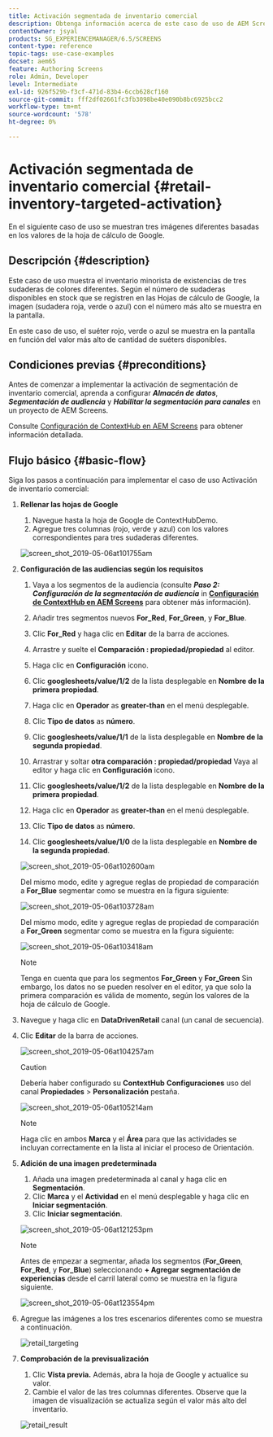 ```yaml
---
title: Activación segmentada de inventario comercial
description: Obtenga información acerca de este caso de uso de AEM Screens que muestra el inventario de existencias minoristas de tres sudaderas de colores diferentes.
contentOwner: jsyal
products: SG_EXPERIENCEMANAGER/6.5/SCREENS
content-type: reference
topic-tags: use-case-examples
docset: aem65
feature: Authoring Screens
role: Admin, Developer
level: Intermediate
exl-id: 926f529b-f3cf-471d-83b4-6ccb628cf160
source-git-commit: fff2df02661fc3fb3098be40e090b8bc6925bcc2
workflow-type: tm+mt
source-wordcount: '578'
ht-degree: 0%

---
```


# Activación segmentada de inventario comercial {#retail-inventory-targeted-activation}

En el siguiente caso de uso se muestran tres imágenes diferentes basadas en los valores de la hoja de cálculo de Google.

## Descripción {#description}

Este caso de uso muestra el inventario minorista de existencias de tres sudaderas de colores diferentes. Según el número de sudaderas disponibles en stock que se registren en las Hojas de cálculo de Google, la imagen (sudadera roja, verde o azul) con el número más alto se muestra en la pantalla.

En este caso de uso, el suéter rojo, verde o azul se muestra en la pantalla en función del valor más alto de cantidad de suéters disponibles.

## Condiciones previas {#preconditions}

Antes de comenzar a implementar la activación de segmentación de inventario comercial, aprenda a configurar ***Almacén de datos***, ***Segmentación de audiencia*** y ***Habilitar la segmentación para canales*** en un proyecto de AEM Screens.

Consulte [Configuración de ContextHub en AEM Screens](configuring-context-hub.md) para obtener información detallada.

## Flujo básico {#basic-flow}

Siga los pasos a continuación para implementar el caso de uso Activación de inventario comercial:

1. **Rellenar las hojas de Google**

   1. Navegue hasta la hoja de Google de ContextHubDemo.
   1. Agregue tres columnas (rojo, verde y azul) con los valores correspondientes para tres sudaderas diferentes.

   ![screen_shot_2019-05-06at101755am](assets/screen_shot_2019-05-06at101755am.png)

1. **Configuración de las audiencias según los requisitos**

   1. Vaya a los segmentos de la audiencia (consulte ***Paso 2: Configuración de la segmentación de audiencia*** in **[Configuración de ContextHub en AEM Screens](configuring-context-hub.md)** para obtener más información).

   1. Añadir tres segmentos nuevos **For_Red**, **For_Green**, y **For_Blue**.

   1. Clic **For_Red** y haga clic en **Editar** de la barra de acciones.

   1. Arrastre y suelte el **Comparación : propiedad/propiedad** al editor.
   1. Haga clic en **Configuración** icono.
   1. Clic **googlesheets/value/1/2** de la lista desplegable en **Nombre de la primera propiedad**.
   1. Haga clic en **Operador** as **greater-than** en el menú desplegable.
   1. Clic **Tipo de datos** as **número**.
   1. Clic **googlesheets/value/1/1** de la lista desplegable en **Nombre de la segunda propiedad**.
   1. Arrastrar y soltar **otra comparación : propiedad/propiedad** Vaya al editor y haga clic en **Configuración** icono.
   1. Clic **googlesheets/value/1/2** de la lista desplegable en **Nombre de la primera propiedad**.
   1. Haga clic en **Operador** as **greater-than** en el menú desplegable.
   1. Clic **Tipo de datos** as **número**.
   1. Clic **googlesheets/value/1/0** de la lista desplegable en **Nombre de la segunda propiedad**.

   ![screen_shot_2019-05-06at102600am](assets/screen_shot_2019-05-06at102600am.png)

   Del mismo modo, edite y agregue reglas de propiedad de comparación a **For_Blue** segmentar como se muestra en la figura siguiente:

   ![screen_shot_2019-05-06at103728am](assets/screen_shot_2019-05-06at103728am.png)

   Del mismo modo, edite y agregue reglas de propiedad de comparación a **For_Green** segmentar como se muestra en la figura siguiente:

   ![screen_shot_2019-05-06at103418am](assets/screen_shot_2019-05-06at103418am.png)

   >[!NOTE]
   >
   >Tenga en cuenta que para los segmentos **For_Green** y **For_Green** Sin embargo, los datos no se pueden resolver en el editor, ya que solo la primera comparación es válida de momento, según los valores de la hoja de cálculo de Google.

1. Navegue y haga clic en **DataDrivenRetail** canal (un canal de secuencia).
1. Clic **Editar** de la barra de acciones.

   ![screen_shot_2019-05-06at104257am](assets/screen_shot_2019-05-06at104257am.png)

   >[!CAUTION]
   >
   >Debería haber configurado su **ContextHub** **Configuraciones** uso del canal **Propiedades** > **Personalización** pestaña.

   ![screen_shot_2019-05-06at105214am](assets/screen_shot_2019-05-06at105214am.png)

   >[!NOTE]
   >
   >Haga clic en ambos **Marca** y el **Área** para que las actividades se incluyan correctamente en la lista al iniciar el proceso de Orientación.

1. **Adición de una imagen predeterminada**

   1. Añada una imagen predeterminada al canal y haga clic en **Segmentación**.
   1. Clic **Marca** y el **Actividad** en el menú desplegable y haga clic en **Iniciar segmentación**.
   1. Clic **Iniciar segmentación**.

   ![screen_shot_2019-05-06at121253pm](assets/screen_shot_2019-05-06at121253pm.png)

   >[!NOTE]
   >
   >Antes de empezar a segmentar, añada los segmentos (**For_Green**, **For_Red**, y **For_Blue**) seleccionando **+ Agregar segmentación de experiencias** desde el carril lateral como se muestra en la figura siguiente.

   ![screen_shot_2019-05-06at123554pm](assets/screen_shot_2019-05-06at123554pm.png)

1. Agregue las imágenes a los tres escenarios diferentes como se muestra a continuación.

   ![retail_targeting](assets/retail_targeting.gif)

1. **Comprobación de la previsualización**

   1. Clic **Vista previa.** Además, abra la hoja de Google y actualice su valor.
   1. Cambie el valor de las tres columnas diferentes. Observe que la imagen de visualización se actualiza según el valor más alto del inventario.

   ![retail_result](assets/retail_result.gif)
